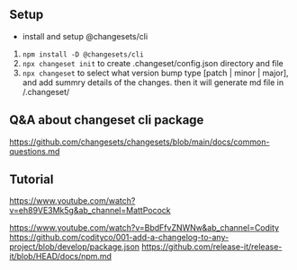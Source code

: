 ## Setup
- install and setup @changesets/cli
1. `npm install -D @changesets/cli`
2. `npx changeset init` to create .changeset/config.json directory and file 
3. `npx changeset` to select what version bump type [patch | minor | major], and add summry details of the changes. then it will generate md file in /.changeset/


## Q&A about changeset cli package
https://github.com/changesets/changesets/blob/main/docs/common-questions.md

## Tutorial 
https://www.youtube.com/watch?v=eh89VE3Mk5g&ab_channel=MattPocock



https://www.youtube.com/watch?v=BbdFfvZNWNw&ab_channel=Codity
https://github.com/codityco/001-add-a-changelog-to-any-project/blob/develop/package.json
https://github.com/release-it/release-it/blob/HEAD/docs/npm.md
